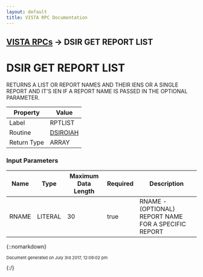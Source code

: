 ```yaml
---
layout: default
title: VISTA RPC Documentation
---
```


## [VISTA RPCs](TableOfContents) &#8594; DSIR GET REPORT LIST
# DSIR GET REPORT LIST

RETURNS A LIST OR REPORT NAMES AND THEIR IENS OR A SINGLE REPORT AND IT'S IEN IF A REPORT NAME IS PASSED IN THE OPTIONAL PARAMETER.

Property | Value
--- | ---
Label | RPTLIST
Routine | [DSIROIAH](http://code.osehra.org/dox/Routine_DSIROIAH_source.html)
Return Type | ARRAY


### Input Parameters

Name | Type | Maximum Data Length | Required | Description
--- | --- | --- | --- | ---
RNAME | LITERAL | 30 | true | RNAME - (OPTIONAL) REPORT NAME FOR A SPECIFIC REPORT



{::nomarkdown} <br/><p style="font-size: 11px">Document generated on July 3rd 2017, 12:09:02 pm</p>{:/}